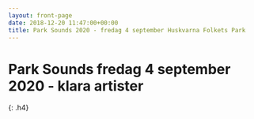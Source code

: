 ```yaml
---
layout: front-page
date: 2018-12-20 11:47:00+00:00
title: Park Sounds 2020 - fredag 4 september Huskvarna Folkets Park
---
```


# Park Sounds fredag 4 september 2020 - klara artister
{: .h4}
